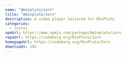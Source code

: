 ```yaml
---
name: "@minpluto/zorn"
title: "@minpluto/zorn"
description: A video player tailored for MinPluto
categories:
  - css+ui
npmUrl: https://www.npmjs.com/package/@minpluto/zorn
repoUrl: https://codeberg.org/MinPluto/Zorn
homepageUrl: https://codeberg.org/MinPluto/Zorn
downloads: 102
---
```

